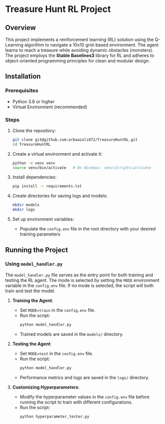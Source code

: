 # Treasure Hunt RL Project

## Overview

This project implements a reinforcement learning (RL) solution using the Q-Learning algorithm to navigate a 10x10 grid-based environment. The agent learns to reach a treasure while avoiding dynamic obstacles (monsters). The project employs the **Stable Baselines3** library for RL and adheres to object-oriented programming principles for clean and modular design.


## Installation

### Prerequisites
- Python 3.8 or higher
- Virtual Environment (recommended)

### Steps

1. Clone the repository:
    ```bash
    git clone git@github.com:arbaazali872/TreasureHuntRL.git
    cd TreasureHuntRL
    ```

2. Create a virtual environment and activate it:
    ```bash
    python -m venv venv
    source venv/bin/activate   # On Windows: venv\Scripts\activate
    ```

3. Install dependencies:
    ```bash
    pip install -r requirements.txt
    ```

4. Create directories for saving logs and models:
    ```bash
    mkdir models
    mkdir logs 
    ```

5. Set up environment variables:
    - Populate the `config.env` file in the root directory with your desired training parameters

## Running the Project

### Using `model_handler.py`
The `model_handler.py` file serves as the entry point for both training and testing the RL agent. The mode is selected by setting the `MODE` environment variable in the `config.env` file. If no mode is selected, the script will both train and test the model.

1. **Training the Agent**:
    - Set `MODE=train` in the `config.env` file.
    - Run the script:
      ```bash
      python model_handler.py
      ```
    - Trained models are saved in the `models/` directory.

2. **Testing the Agent**:
    - Set `MODE=test` in the `config.env` file.
    - Run the script:
      ```bash
      python model_handler.py
      ```
    - Performance metrics and logs are saved in the `logs/` directory.

3. **Customizing Hyperparameters**:
    - Modify the hyperparameter values in the `config.env` file before running the script to train with different configurations.
    - Run the script:
      ```bash
      python hyperparameter_tester.py
      ```

